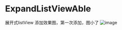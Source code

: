 # ExpandListViewAble
展开式listView
添加效果图，第一次添加，图小了
![image](https://github.com/xianguanxingxiahuaxian/ExpandListViewAble/blob/master/expand.gif )   
